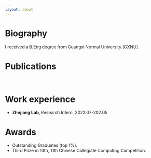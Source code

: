 ```yaml
---
layout: about 
---
```


# Biography
I received a B.Eng degree from Guangxi Normal University (GXNU).
<br/>

# Publications
<br/>

# Work experience
 * **Zhejiang Lab**, Research Intern, 2022.07-202.05

# Awards
 * Outstanding Graduates (top 1%).
 * Third Prize in 10th, 11th Chinese Collegiate Computing Competition.


